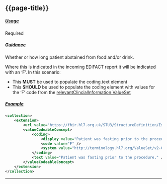 ## {{page-title}}

<h5><ins>Usage</ins></h5>

<span class="mro-circle required" title="required"></span> Required

<h5><ins>Guidance</ins></h5>

Whether or how long patient abstained from food and/or drink.

Where this is indicated in the incoming EDIFACT report it will be indicated with an ‘F’. In this scenario:

- This **MUST** be used to populate the coding.text element
- This **SHOULD** be used to populate the coding element with values for the ‘F’ code from the [relevantClincialInformation ValueSet](https://terminology.hl7.org/ValueSet-v2-0916.html)

<h5><ins>Example</ins></h5>

```xml
<collection>
    <extension>
        <url value="https://fhir.hl7.org.uk/STU3/StructureDefinition/Extension-CareConnect-FastingStatus-1" />
        <valueCodeableConcept>
            <coding>
                <display value="Patient was fasting prior to the procedure." />
                <code value="F" />
                <system value="http://terminology.hl7.org/ValueSet/v2-0916" />
            </coding>
            <text value="Patient was fasting prior to the procedure." />
        </valueCodeableConcept>
    </extension>
</collection>
```

---